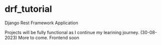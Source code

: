 # drf_tutorial
Django Rest Framework Application

Projects will be fully functional as I continue my learining journey. (30-08-2023)
More to come. Frontend soon
